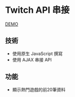 # Twitch API 串接

 [DEMO](https://bryan9411.github.io/twitch-api/)

## 技術
 * 使用原生 JavaScript 撰寫
 * 使用 AJAX 串接 API
 
## 功能
 * 顯示熱門遊戲的前20筆資料
